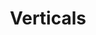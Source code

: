 ---
ee_id_show: '4436'
title: Verticals
url: verticals
live_url:
year: '2019'
venue: Galerie Thaddaeus Ropac
state_country: Salzburg
pitch: A classic European show (maybe my last for a while?). Painting, sculpture,
  drawing, laser ;-)
ps:
imgs: ropac-verticals-2019-01-web-ug--CMTR.jpg,ropac-verticals-2019-01-web-ug--FXib.jpg,ropac-verticals-2019-01-web-ug--dNpQ.jpg,ropac-verticals-2019-01-web-ug--DGZU.jpg,ropac-verticals-2019-01-web-ug--VsVH.jpg,ropac-verticals-2019-01-web-ug--yzY7.jpg,ropac-verticals-2019-01-web-ug--xK98.jpg
things: "[4453] [2018-072-ivyrk] 2018-072 IVYRK,[4454] [2018-072-dukes] 2018-071 Dukes,[4455]
  [2018-084-fil] 2018-084 FIL,[4456] [2018-084-dunk] 2018-084 Dunk,[4459] [2018-116-untitled]
  2018-116 Untitled,[4460] [2018-118-untitled] 2018-118 Untitled,[4461] [2018-121-untitled]
  2018-121 Untitled,[4462] [2018-124-the-original] 2018-124 The Original"
status:
layout: shows
---